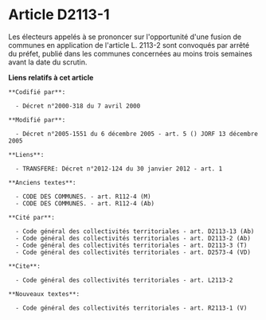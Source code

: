 # Article D2113-1

Les électeurs appelés à se prononcer sur l'opportunité d'une fusion de communes en application de l'article L. 2113-2 sont
convoqués par arrêté du préfet, publié dans les communes concernées au moins trois semaines avant la date du scrutin.

**Liens relatifs à cet article**

	**Codifié par**:

	  - Décret n°2000-318 du 7 avril 2000

	**Modifié par**:

	  - Décret n°2005-1551 du 6 décembre 2005 - art. 5 () JORF 13 décembre 2005

	**Liens**:

	  - TRANSFERE: Décret n°2012-124 du 30 janvier 2012 - art. 1

	**Anciens textes**:

	  - CODE DES COMMUNES. - art. R112-4 (M)
	  - CODE DES COMMUNES. - art. R112-4 (Ab)

	**Cité par**:

	  - Code général des collectivités territoriales - art. D2113-13 (Ab)
	  - Code général des collectivités territoriales - art. D2113-2 (Ab)
	  - Code général des collectivités territoriales - art. D2113-3 (T)
	  - Code général des collectivités territoriales - art. D2573-4 (VD)

	**Cite**:

	  - Code général des collectivités territoriales - art. L2113-2

	**Nouveaux textes**:

	  - Code général des collectivités territoriales - art. R2113-1 (V)
